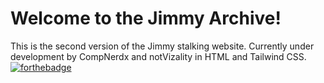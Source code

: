 # Welcome to the Jimmy Archive!

This is the second version of the Jimmy stalking website. Currently under development by CompNerdx and notVizality in HTML and Tailwind CSS.
[![forthebadge](https://forthebadge.com/images/badges/works-on-my-machine.svg)](https://forthebadge.com)
